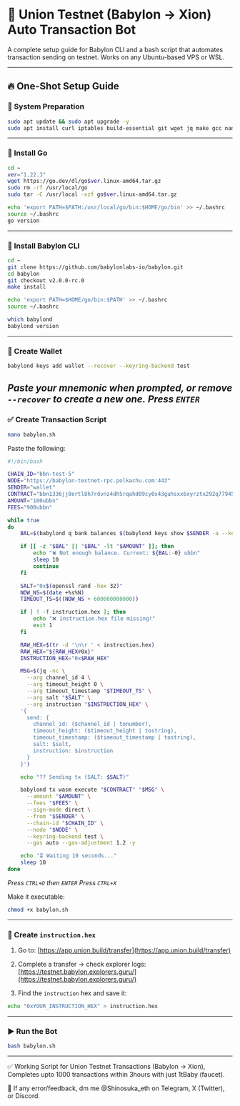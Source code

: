 # 🎯 Union Testnet (Babylon -> Xion) Auto Transaction Bot

A complete setup guide for Babylon CLI and a bash script that automates transaction sending on testnet. Works on any Ubuntu-based VPS or WSL.

---

## 🔥 One-Shot Setup Guide

### 🤖 System Preparation

```bash
sudo apt update && sudo apt upgrade -y
sudo apt install curl iptables build-essential git wget jq make gcc nano automake autoconf tmux htop pkg-config libssl-dev tar clang unzip openssl -y
```

---

### 🤖 Install Go

```bash
cd ~
ver="1.22.3"
wget https://go.dev/dl/go$ver.linux-amd64.tar.gz
sudo rm -rf /usr/local/go
sudo tar -C /usr/local -xzf go$ver.linux-amd64.tar.gz

echo 'export PATH=$PATH:/usr/local/go/bin:$HOME/go/bin' >> ~/.bashrc
source ~/.bashrc
go version
```

---

### 🤖 Install Babylon CLI

```bash
cd ~
git clone https://github.com/babylonlabs-io/babylon.git
cd babylon
git checkout v2.0.0-rc.0
make install

echo 'export PATH=$HOME/go/bin:$PATH' >> ~/.bashrc
source ~/.bashrc

which babylond
babylond version
```

---

### 🔗 Create Wallet

```bash
babylond keys add wallet --recover --keyring-backend test
```

*Paste your mnemonic when prompted, or remove `--recover` to create a new one.*
*Press `ENTER`*
---

### ✅ Create Transaction Script

```bash
nano babylon.sh
```

Paste the following:

```bash
#!/bin/bash

CHAIN_ID="bbn-test-5"
NODE="https://babylon-testnet-rpc.polkachu.com:443"
SENDER="wallet"
CONTRACT="bbn1336jj8ertl8h7rdvnz4dh5rqahd09cy0x43guhsxx6xyrztx292q77945h"
AMOUNT="100ubbn"
FEES="900ubbn"

while true
do
    BAL=$(babylond q bank balances $(babylond keys show $SENDER -a --keyring-backend test) --node $NODE --output json | jq -r '.balances[] | select(.denom=="ubbn") | .amount')

    if [[ -z "$BAL" || "$BAL" -lt "$AMOUNT" ]]; then
        echo "❌ Not enough balance. Current: ${BAL:-0} ubbn"
        sleep 10
        continue
    fi

    SALT="0x$(openssl rand -hex 32)"
    NOW_NS=$(date +%s%N)
    TIMEOUT_TS=$((NOW_NS + 600000000000))

    if [ ! -f instruction.hex ]; then
        echo "❌ instruction.hex file missing!"
        exit 1
    fi

    RAW_HEX=$(tr -d '\n\r ' < instruction.hex)
    RAW_HEX="${RAW_HEX#0x}"
    INSTRUCTION_HEX="0x$RAW_HEX"

    MSG=$(jq -nc \
      --arg channel_id 4 \
      --arg timeout_height 0 \
      --arg timeout_timestamp "$TIMEOUT_TS" \
      --arg salt "$SALT" \
      --arg instruction "$INSTRUCTION_HEX" \
    '{
      send: {
        channel_id: ($channel_id | tonumber),
        timeout_height: ($timeout_height | tostring),
        timeout_timestamp: ($timeout_timestamp | tostring),
        salt: $salt,
        instruction: $instruction
      }
    }')

    echo "?? Sending tx (SALT: $SALT)"

    babylond tx wasm execute "$CONTRACT" "$MSG" \
      --amount "$AMOUNT" \
      --fees "$FEES" \
      --sign-mode direct \
      --from "$SENDER" \
      --chain-id "$CHAIN_ID" \
      --node "$NODE" \
      --keyring-backend test \
      --gas auto --gas-adjustment 1.2 -y

    echo "⏳ Waiting 10 seconds..."
    sleep 10
done
```

*Press `CTRL+O` then `ENTER`*
*Press `CTRL+X`*

Make it executable:

```bash
chmod +x babylon.sh
```

---

### 🔗 Create `instruction.hex`

1. Go to: [https://app.union.build/transfer](https://app.union.build/transfer)  
2. Complete a transfer → check explorer logs: [https://testnet.babylon.explorers.guru/](https://testnet.babylon.explorers.guru/)
   
3. Find the `instruction` hex and save it:

```bash
echo "0xYOUR_INSTRUCTION_HEX" > instruction.hex
```

---

### ▶️ Run the Bot

```bash
bash babylon.sh
```

---

✅ Working Script for Union Testnet Transactions (Babylon -> Xion), Completes upto 1000 transactions within 3hours with just 1tBaby (faucet).

📝 If any error/feedback, dm me @Shinosuka_eth on Telegram, X (Twitter), or Discord. 
